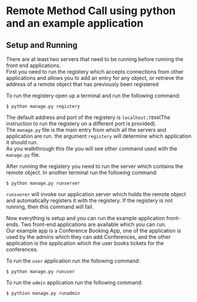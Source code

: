 # Remote Method Call using python and an example application

## Setup and Running

There are at least two servers that need to be running before running the front end applications.\
First you need to run the registery which accepts connections from other applications and allows you to add
an entry for any object, or retrieve the address of a remote object that has previously been registered

To run the registery open up a terminal and run the following command:

```
$ python manage.py registery
```

The default address and port of the registery is `localhost:7894`(The instruction to run the registery on a different port is provided).\
The `manage.py` file is the main entry from which all the servers and application are run. the argument `registery`
will determine which application it should run.\
As you walkthrough this file you will see other command used with
the `manage.py` file.

After running the registery you need to run the server which contains the remote object. In another terminal run the following command:

```
$ python manage.py runserver
```

`runsverer` will invoke our application server which holds the remote object and automatically registers it with the registery.
If the registery is not running, then this command will fail.

Now everything is setup and you can run the example application front-ends. Two front-end applications are available which you can run.\
Our example app is a Conference Booking App, one of the application is used by the admins which they can add Conferences, and the other application is the application which the user books tickets for the conferences.

To run the `user` application run the following command:

```
$ python manage.py runuser
```

To run the `admin` application run the following command:

```
$ pythion manage.py runadmin
```

